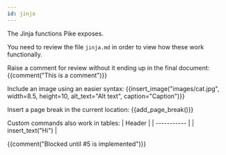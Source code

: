 ```yaml
---
id: jinja
---
```

The Jinja functions Pike exposes. 

You need to review the file `jinja.md` in order to view how these work functionally.


Raise a comment for review without it ending up in the final document:
{{comment("This is a comment")}}

Include an image using an easier syntax:
{{insert_image("images/cat.jpg", width=8.5, height=10, alt_text="Alt text", caption="Caption")}}

Insert a page break in the current location:
{{add_page_break()}}

Custom commands also work in tables:
| Header      |
| ----------- |
| insert_text("Hi")      |

{{comment("Blocked until #5 is implemented")}}